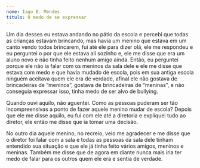 ```yaml
---
nome: Iago B. Mendes
titulo: O medo de se expressar
---
```


Um dia desses eu estava andando no pátio da escola e percebi que todas as crianças estavam brincando, mas havia um menino que estava em um canto vendo todos brincarem, fui até ele para dizer olá, ele me respondeu e eu perguntei o por que ele estava ali sozinho e, ele me disse que era um aluno novo e não tinha feito nenhum amigo ainda. Então, eu perguntei porque ele não ia falar com os meninos da sala dele e ele me disse que estava com medo e que havia mudado de escola, pois em sua antiga escola ninguém aceitava quem ele era de verdade, afinal ele não gostava de brincadeiras de “meninos”, gostava de brincadeiras de “meninas”, e não conseguia expressar isso, tinha medo de ser alvo de bullying.

Quando ouvi aquilo, não aguentei. Como as pessoas puderam ser tão incompreensivas a ponto de fazer aquele menino mudar de escola? Depois que ele me disse aquilo, eu fui com ele até a diretoria e expliquei tudo ao diretor, ele então me disse que ia tomar uma decisão.

No outro dia aquele menino, no recreio, veio me agradecer e me disse que o diretor foi falar com a sala e todas as pessoas da sala dele tinham entendido sua situação e que ele já tinha feito vários amigos, meninos e meninas. Também me disse que de agora em diante nunca mais iria ter medo de falar para os outros quem ele era e sentia de verdade.


